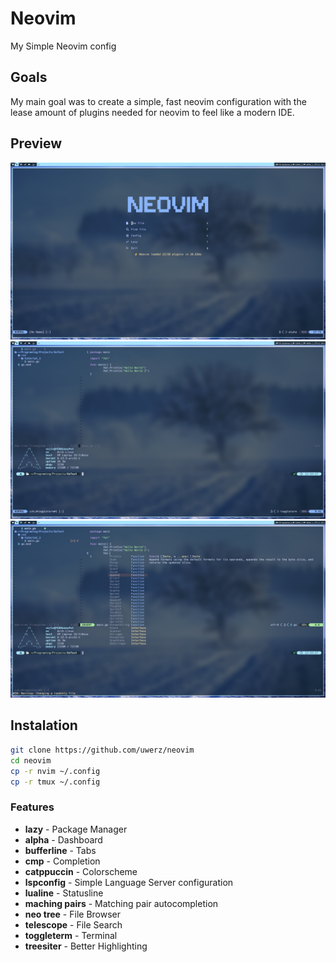 # Neovim 
My Simple Neovim config

## Goals
My main goal was to create a simple, fast neovim configuration with the lease amount of plugins needed for neovim to feel like a modern IDE.

## Preview
<img src="/images/Screenshot.png" />
<img src="/images/Screenshot2.png" />
<img src="/images/Screenshot3.png" />

## Instalation
``` bash
git clone https://github.com/uwerz/neovim
cd neovim 
cp -r nvim ~/.config
cp -r tmux ~/.config
```

### Features
- __lazy__ - Package Manager
- __alpha__ - Dashboard
- __bufferline__ - Tabs
- __cmp__ - Completion
- __catppuccin__ - Colorscheme
- __lspconfig__ - Simple Language Server configuration
- __lualine__ - Statusline
- __maching pairs__ - Matching pair autocompletion
- __neo tree__ - File Browser
- __telescope__ - File Search
- __toggleterm__ - Terminal
- __treesiter__ - Better Highlighting
